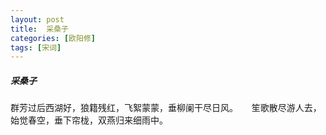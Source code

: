 ```yaml
---
layout: post
title:  采桑子
categories: [欧阳修]
tags: [宋词]
---
```


##### 采桑子


群芳过后西湖好，狼籍残红，飞絮蒙蒙，垂柳阑干尽日风。
　 
笙歌散尽游人去，始觉春空，垂下帘栊，双燕归来细雨中。 
　　　　 




　　　　　　　　　　　　　　　　　　　　　　　　 
　　　　　　　　　　　　　　　　　　 
　　　　　　　　　 
　　　　　　　　　　　　　　　　　　　　　　 
　　　　　　　　　　　　　　　　　 
　　　　　　　　　　　　　　　　　　　　　　　　　　　 
 
　　　　　　　 































